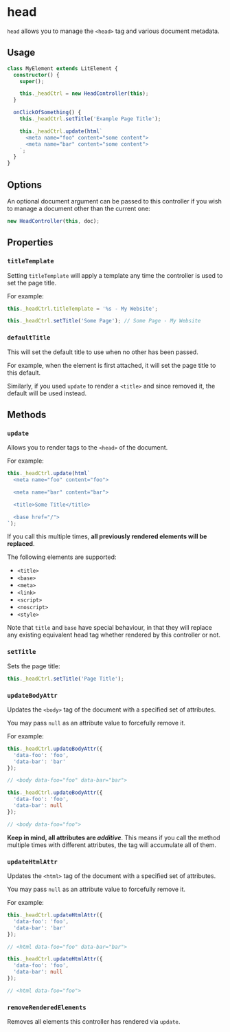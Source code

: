 # head

`head` allows you to manage the `<head>` tag and various document metadata.

## Usage

```ts
class MyElement extends LitElement {
  constructor() {
    super();

    this._headCtrl = new HeadController(this);
  }

  onClickOfSomething() {
    this._headCtrl.setTitle('Example Page Title');

    this._headCtrl.update(html`
      <meta name="foo" content="some content">
      <meta name="bar" content="some content">
    `;
  }
}
```

## Options

An optional document argument can be passed to this controller if you wish
to manage a document other than the current one:

```ts
new HeadController(this, doc);
```

## Properties

### `titleTemplate`

Setting `titleTemplate` will apply a template any time the controller is used
to set the page title.

For example:

```ts
this._headCtrl.titleTemplate = '%s - My Website';

this._headCtrl.setTitle('Some Page'); // Some Page - My Website
```

### `defaultTitle`

This will set the default title to use when no other has been passed.

For example, when the element is first attached, it will set the page
title to this default.

Similarly, if you used `update` to render a `<title>` and since removed it,
the default will be used instead.

## Methods

### `update`

Allows you to render tags to the `<head>` of the document.

For example:

```ts
this._headCtrl.update(html`
  <meta name="foo" content="foo">

  <meta name="bar" content="bar">

  <title>Some Title</title>

  <base href="/">
`);
```

If you call this multiple times, **all previously rendered elements will be
replaced**.


The following elements are supported:

- `<title>`
- `<base>`
- `<meta>`
- `<link>`
- `<script>`
- `<noscript>`
- `<style>`

Note that `title` and `base` have special behaviour, in that they will replace
any existing equivalent head tag whether rendered by this controller or not.

### `setTitle`

Sets the page title:

```ts
this._headCtrl.setTitle('Page Title');
```

### `updateBodyAttr`

Updates the `<body>` tag of the document with a specified set of attributes.

You may pass `null` as an attribute value to forcefully remove it.

For example:

```ts
this._headCtrl.updateBodyAttr({
  'data-foo': 'foo',
  'data-bar': 'bar'
});

// <body data-foo="foo" data-bar="bar">

this._headCtrl.updateBodyAttr({
  'data-foo': 'foo',
  'data-bar': null
});

// <body data-foo="foo">
```

**Keep in mind, all attributes are _additive_**. This means if you call the
method multiple times with different attributes, the tag will accumulate all of
them.

### `updateHtmlAttr`

Updates the `<html>` tag of the document with a specified set of attributes.


You may pass `null` as an attribute value to forcefully remove it.

For example:

```ts
this._headCtrl.updateHtmlAttr({
  'data-foo': 'foo',
  'data-bar': 'bar'
});

// <html data-foo="foo" data-bar="bar">

this._headCtrl.updateHtmlAttr({
  'data-foo': 'foo',
  'data-bar': null
});

// <html data-foo="foo">
```

### `removeRenderedElements`

Removes all elements this controller has rendered via `update`.
